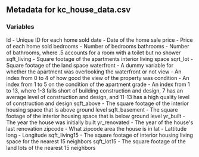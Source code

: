 <h2>Metadata for kc_house_data.csv</h2>

<h3><b>Variables</b></h3>

Id - Unique ID for each home sold
date - Date of the home sale
price - Price of each home sold
bedrooms - Number of bedrooms
bathrooms - Number of bathrooms, where .5 accounts for a room with a toilet but no shower
sqft_living - Square footage of the apartments interior living space 
sqrt_lot - Square footage of the land space
waterfront - A dummy variable for whether the apartment was overlooking the waterfront or not
view - An index from 0 to 4 of how good the view of the property was
condition - An index from 1 to 5 on the condition of the apartment
grade - An index from 1 to 13, where 1-3 falls short of building construction and design, 7 has an average level of construction and design, and 11-13 has a high quality level of construction and design
sqft_above - The square footage of the interior housing space that is above ground level
sqft_basement - The square footage of the interior housing space that is below ground level
yr_built - The year the house was initially built
yr_renovated - The year of the house's last renovation
zipcode - What zipcode area the house is in
lat -  Lattitude
long - Longitude
sqft_living15 - The square footage of interior housing living space for the nearest 15 neighbors
sqft_lot15 - The square footage of the land lots of the nearest 15 neighbors
